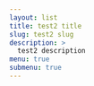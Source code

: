 ```yaml
---
layout: list
title: test2 title
slug: test2 slug
description: >
  test2 description
menu: true
submenu: true
---
```

